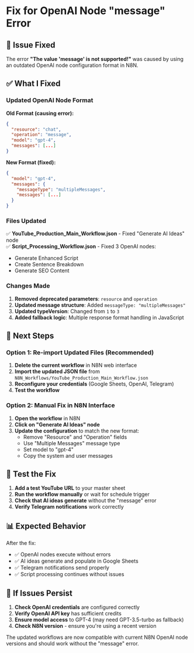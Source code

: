 # Fix for OpenAI Node "message" Error

## 🚨 Issue Fixed
The error **"The value 'message' is not supported!"** was caused by using an outdated OpenAI node configuration format in N8N.

## ✅ What I Fixed

### Updated OpenAI Node Format
**Old Format (causing error):**
```json
{
  "resource": "chat",
  "operation": "message",
  "model": "gpt-4",
  "messages": [...]
}
```

**New Format (fixed):**
```json
{
  "model": "gpt-4",
  "messages": {
    "messageType": "multipleMessages",
    "messages": [...]
  }
}
```

### Files Updated
✅ **YouTube_Production_Main_Workflow.json** - Fixed "Generate AI Ideas" node  
✅ **Script_Processing_Workflow.json** - Fixed 3 OpenAI nodes:
- Generate Enhanced Script
- Create Sentence Breakdown  
- Generate SEO Content

### Changes Made
1. **Removed deprecated parameters**: `resource` and `operation`
2. **Updated message structure**: Added `messageType: "multipleMessages"`
3. **Updated typeVersion**: Changed from `1` to `3`
4. **Added fallback logic**: Multiple response format handling in JavaScript

## 🔄 Next Steps

### Option 1: Re-import Updated Files (Recommended)
1. **Delete the current workflow** in N8N web interface
2. **Import the updated JSON file** from `N8N_Workflows/YouTube_Production_Main_Workflow.json`
3. **Reconfigure your credentials** (Google Sheets, OpenAI, Telegram)
4. **Test the workflow**

### Option 2: Manual Fix in N8N Interface
1. **Open the workflow** in N8N
2. **Click on "Generate AI Ideas" node**
3. **Update the configuration** to match the new format:
   - Remove "Resource" and "Operation" fields
   - Use "Multiple Messages" message type
   - Set model to "gpt-4"
   - Copy the system and user messages

## 🧪 Test the Fix

1. **Add a test YouTube URL** to your master sheet
2. **Run the workflow manually** or wait for schedule trigger
3. **Check that AI ideas generate** without the "message" error
4. **Verify Telegram notifications** work correctly

## 📊 Expected Behavior

After the fix:
- ✅ OpenAI nodes execute without errors
- ✅ AI ideas generate and populate in Google Sheets
- ✅ Telegram notifications send properly
- ✅ Script processing continues without issues

## 🔧 If Issues Persist

1. **Check OpenAI credentials** are configured correctly
2. **Verify OpenAI API key** has sufficient credits
3. **Ensure model access** to GPT-4 (may need GPT-3.5-turbo as fallback)
4. **Check N8N version** - ensure you're using a recent version

The updated workflows are now compatible with current N8N OpenAI node versions and should work without the "message" error.